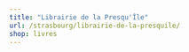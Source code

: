 ```yaml
---
title: "Librairie de la Presqu'Île"
url: /strasbourg/librairie-de-la-presquile/
shop: livres
---
```


